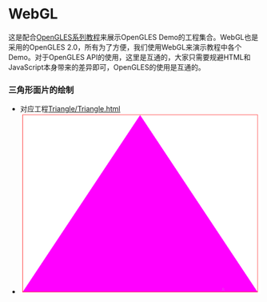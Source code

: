 # WebGL

这是配合[OpenGLES系列教程](https://www.jianshu.com/p/800d34e8a9f3)来展示OpenGLES Demo的工程集合。WebGL也是采用的OpenGLES 2.0，所有为了方便，我们使用WebGL来演示教程中各个Demo。对于OpenGLES API的使用，这里是互通的，大家只需要规避HTML和JavaScript本身带来的差异即可，OpenGLES的使用是互通的。

### 三角形面片的绘制
 - 对应工程[Triangle/Triangle.html](https://github.com/Cocoonshu/WebGL/blob/master/Triangle/Triangle.html)
 - ![预览图](https://github.com/Cocoonshu/WebGL/blob/master/res/image/triangle.png)
